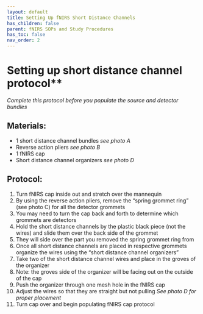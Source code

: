 ```yaml
---
layout: default
title: Setting Up fNIRS Short Distance Channels
has_children: false
parent: fNIRS SOPs and Study Procedures
has_toc: false
nav_order: 2
---
```


# Setting up short distance channel protocol**

*Complete this protocol before you populate the source and detector bundles*

## Materials:
- 1 short distance channel bundles *see photo A*
- Reverse action pliers *see photo B*
- 1 fNIRS cap 
- Short distance channel organizers *see photo D*

## Protocol:
1. Turn fNIRS cap inside out and stretch over the mannequin 
2. By using the reverse action pliers, remove the “spring grommet ring” (see photo C) for all the detector grommets 
3. You may need to turn the cap back and forth to determine which grommets are detectors 
4. Hold the short distance channels by the plastic black piece (not the wires) and slide them over the back side of the grommet 
5. They will side over the part you removed the spring grommet ring from
6. Once all short distance channels are placed in respective grommets organize the wires using the “short distance channel organizers” 
7. Take two of the short distance channel wires and place in the groves of the organizer 
8. Note: the groves side of the organizer will be facing out on the outside of the cap
9. Push the organizer through one mesh hole in the fNIRS cap 
10. Adjust the wires so that they are straight but not pulling *See photo D for proper placement*
11. Turn cap over and begin populating fNIRS cap protocol 